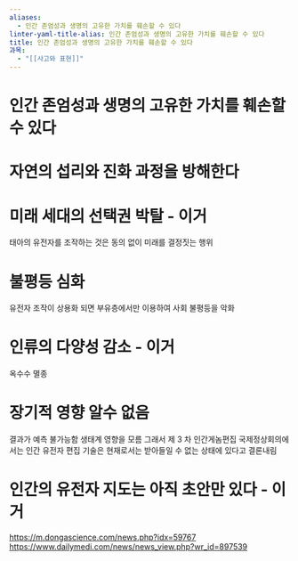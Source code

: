 ```yaml
---
aliases:
  - 인간 존엄성과 생명의 고유한 가치를 훼손할 수 있다
linter-yaml-title-alias: 인간 존엄성과 생명의 고유한 가치를 훼손할 수 있다
title: 인간 존엄성과 생명의 고유한 가치를 훼손할 수 있다
과목:
  - "[[사고와 표현]]"
---
```


# 인간 존엄성과 생명의 고유한 가치를 훼손할 수 있다

# 자연의 섭리와 진화 과정을 방해한다

# 미래 세대의 선택권 박탈 - 이거

태아의 유전자를 조작하는 것은 동의 없이 미래를 결정짓는 행위

# 불평등 심화

유전자 조작이 상용화 되면 부유층에서만 이용하여 사회 불평등을 악화

# 인류의 다양성 감소 - 이거

옥수수 멸종

# 장기적 영향 알수 없음

결과가 예측 불가능함
생태계 영향을 모름
그래서 제 3 차 인간게놈편집 국제정상회의에서는 인간 유전자 편집 기술은 현재로서는 받아들일 수 없는 상태에 있다고 결론내림

# 인간의 유전자 지도는 아직 초안만 있다 - 이거

<https://m.dongascience.com/news.php?idx=59767>
<https://www.dailymedi.com/news/news_view.php?wr_id=897539>
